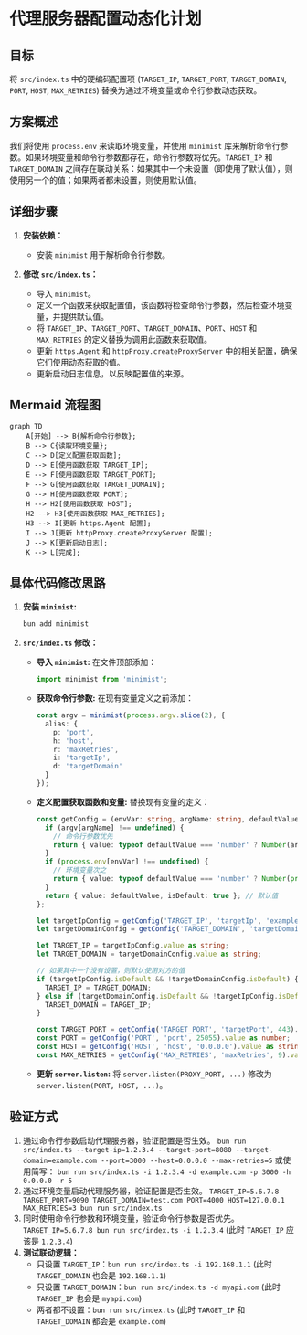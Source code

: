 # 代理服务器配置动态化计划

## 目标

将 `src/index.ts` 中的硬编码配置项 (`TARGET_IP`, `TARGET_PORT`, `TARGET_DOMAIN`, `PORT`, `HOST`, `MAX_RETRIES`) 替换为通过环境变量或命令行参数动态获取。

## 方案概述

我们将使用 `process.env` 来读取环境变量，并使用 `minimist` 库来解析命令行参数。如果环境变量和命令行参数都存在，命令行参数将优先。`TARGET_IP` 和 `TARGET_DOMAIN` 之间存在联动关系：如果其中一个未设置（即使用了默认值），则使用另一个的值；如果两者都未设置，则使用默认值。

## 详细步骤

1. **安装依赖：**
    * 安装 `minimist` 用于解析命令行参数。

2. **修改 `src/index.ts`：**
    * 导入 `minimist`。
    * 定义一个函数来获取配置值，该函数将检查命令行参数，然后检查环境变量，并提供默认值。
    * 将 `TARGET_IP`、`TARGET_PORT`、`TARGET_DOMAIN`、`PORT`、`HOST` 和 `MAX_RETRIES` 的定义替换为调用此函数来获取值。
    * 更新 `https.Agent` 和 `httpProxy.createProxyServer` 中的相关配置，确保它们使用动态获取的值。
    * 更新启动日志信息，以反映配置值的来源。

## Mermaid 流程图

```mermaid
graph TD
    A[开始] --> B{解析命令行参数};
    B --> C{读取环境变量};
    C --> D[定义配置获取函数];
    D --> E[使用函数获取 TARGET_IP];
    E --> F[使用函数获取 TARGET_PORT];
    F --> G[使用函数获取 TARGET_DOMAIN];
    G --> H[使用函数获取 PORT];
    H --> H2[使用函数获取 HOST];
    H2 --> H3[使用函数获取 MAX_RETRIES];
    H3 --> I[更新 https.Agent 配置];
    I --> J[更新 httpProxy.createProxyServer 配置];
    J --> K[更新启动日志];
    K --> L[完成];
```

## 具体代码修改思路

1. **安装 `minimist`:**

    ```bash
    bun add minimist
    ```

2. **`src/index.ts` 修改：**

    * **导入 `minimist`:**
        在文件顶部添加：

        ```typescript
        import minimist from 'minimist';
        ```

    * **获取命令行参数:**
        在现有变量定义之前添加：

        ```typescript
        const argv = minimist(process.argv.slice(2), {
          alias: {
            p: 'port',
            h: 'host',
            r: 'maxRetries',
            i: 'targetIp',
            d: 'targetDomain'
          }
        });
        ```

    * **定义配置获取函数和变量:**
        替换现有变量的定义：

        ```typescript
        const getConfig = (envVar: string, argName: string, defaultValue: string | number): { value: string | number, isDefault: boolean } => {
          if (argv[argName] !== undefined) {
            // 命令行参数优先
            return { value: typeof defaultValue === 'number' ? Number(argv[argName]) : String(argv[argName]), isDefault: false };
          }
          if (process.env[envVar] !== undefined) {
            // 环境变量次之
            return { value: typeof defaultValue === 'number' ? Number(process.env[envVar]) : String(process.env[envVar]), isDefault: false };
          }
          return { value: defaultValue, isDefault: true }; // 默认值
        };

        let targetIpConfig = getConfig('TARGET_IP', 'targetIp', 'example.com');
        let targetDomainConfig = getConfig('TARGET_DOMAIN', 'targetDomain', 'example.com');

        let TARGET_IP = targetIpConfig.value as string;
        let TARGET_DOMAIN = targetDomainConfig.value as string;

        // 如果其中一个没有设置，则默认使用对方的值
        if (targetIpConfig.isDefault && !targetDomainConfig.isDefault) {
          TARGET_IP = TARGET_DOMAIN;
        } else if (targetDomainConfig.isDefault && !targetIpConfig.isDefault) {
          TARGET_DOMAIN = TARGET_IP;
        }

        const TARGET_PORT = getConfig('TARGET_PORT', 'targetPort', 443).value as number;
        const PORT = getConfig('PORT', 'port', 25055).value as number;
        const HOST = getConfig('HOST', 'host', '0.0.0.0').value as string;
        const MAX_RETRIES = getConfig('MAX_RETRIES', 'maxRetries', 9).value as number;
        ```

    * **更新 `server.listen`:**
        将 `server.listen(PROXY_PORT, ...)` 修改为 `server.listen(PORT, HOST, ...)`。

## 验证方式

1. 通过命令行参数启动代理服务器，验证配置是否生效。
    `bun run src/index.ts --target-ip=1.2.3.4 --target-port=8080 --target-domain=example.com --port=3000 --host=0.0.0.0 --max-retries=5`
    或使用简写：
    `bun run src/index.ts -i 1.2.3.4 -d example.com -p 3000 -h 0.0.0.0 -r 5`
2. 通过环境变量启动代理服务器，验证配置是否生效。
    `TARGET_IP=5.6.7.8 TARGET_PORT=9090 TARGET_DOMAIN=test.com PORT=4000 HOST=127.0.0.1 MAX_RETRIES=3 bun run src/index.ts`
3. 同时使用命令行参数和环境变量，验证命令行参数是否优先。
    `TARGET_IP=5.6.7.8 bun run src/index.ts -i 1.2.3.4` (此时 `TARGET_IP` 应该是 `1.2.3.4`)
4. **测试联动逻辑：**
    * 只设置 `TARGET_IP`：`bun run src/index.ts -i 192.168.1.1` (此时 `TARGET_DOMAIN` 也会是 `192.168.1.1`)
    * 只设置 `TARGET_DOMAIN`：`bun run src/index.ts -d myapi.com` (此时 `TARGET_IP` 也会是 `myapi.com`)
    * 两者都不设置：`bun run src/index.ts` (此时 `TARGET_IP` 和 `TARGET_DOMAIN` 都会是 `example.com`)
